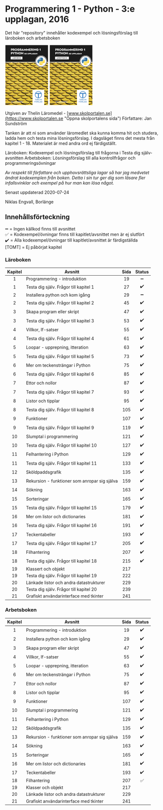 # Programmering 1 - Python - 3:e upplagan, 2016

Det här "repository" innehåller kodexempel och lösningsförslag till läroboken och arbetsboken

![Programmering 1 - Python - Lärobok - 3:e upplagan, 2016](larobok.png)
![Programmering 1 - Python - Arbetsbok - 3:e upplagan, 2016](arbetsbok.png)

Utgiven av Thelin Läromedel - [www.skolportalen.se](https://www.skolportalen.se "Öppna skolportalens sida")
Författare: Jan Sundström

Tanken är att ni som använder läromedlet ska kunna komma hit och studera, ladda hem och testa mina lösningsförslag.
I dagsläget finns det mesta från kapitel 1 - 18. Materialet är med andra ord ej färdigställt.

Läroboken: Kodexempel och lösningsförslag till frågorna i Testa dig själv-avsnitten
Arbetsboken: Lösningsförslag till alla kontrollfrågor och programmeringsövningar

_Av respekt till författare och upphovsrättsliga lagar så har jag medvetet ändrat 
kodexemplen från boken. Detta i sin tur ger dig som läsare fler infallsvinklar och 
exempel på hur man kan lösa något._

Senast uppdaterad 2020-07-24

Niklas Engvall,
Borlänge





## Innehållsförteckning 

  :heavy_minus_sign: = Ingen källkod finns till avsnittet<br />
  :white_check_mark: = Kodexempel/övningar finns till kapitlet/avsnittet men är ej slutfört<br />
  :heavy_check_mark: = Alla kodexempel/övningar till kapitlet/avsnittet är färdigställda<br /> 
  [TOMT] = Ej påbörjat kapitel

### Läroboken

| Kapitel | Avsnitt                                              |  Sida  |   Status  |
| :-----: | ---------------------------------------------------- | :----: | :-------: |
|    1    | Programmering - introduktion                         |    19  | :heavy_minus_sign: |
|    1    | Testa dig själv. Frågor till kapitel 1               |    27  | :heavy_check_mark: |
|    2    | Installera python och kom igång                      |    29  | :heavy_minus_sign: |
|    2    | Testa dig själv. Frågor till kapitel 2               |    45  | :heavy_check_mark: |
|    3    | Skapa program eller skript                           |    47  | :heavy_check_mark: |
|    3    | Testa dig själv. Frågor till kapitel 3               |    53  | :heavy_check_mark: |
|    4    | Villkor, If-satser                                   |    55  | :heavy_check_mark: |
|    4    | Testa dig själv. Frågor till kapitel 4               |    61  | :heavy_check_mark: |
|    5    | Loopar - upprepning, itteration                      |    63  | :heavy_check_mark: |
|    5    | Testa dig själv. Frågor till kapitel 5               |    73  | :heavy_check_mark: |
|    6    | Mer om teckensträngar i Python                       |    75  | :heavy_check_mark: |
|    6    | Testa dig själv. Frågor till kapitel 6               |    85  | :heavy_check_mark: |
|    7    | Ettor och nollor                                     |    87  | :heavy_check_mark: |
|    7    | Testa dig själv. Frågor till kapitel 7               |    93  | :heavy_check_mark: |
|    8    | Listor och tipplar                                   |    95  | :heavy_check_mark: |
|    8    | Testa dig själv. Frågor till kapitel 8               |   105  | :heavy_check_mark: |
|    9    | Funktioner                                           |   107  | :heavy_check_mark: |
|    9    | Testa dig själv. Frågor till kapitel 9               |   119  | :heavy_check_mark: |
|   10    | Slumptal i programmering                             |   121  | :heavy_check_mark: |
|   10    | Testa dig själv. Frågor till kapitel 10              |   127  | :heavy_check_mark: |
|   11    | Felhantering i Python                                |   129  | :heavy_check_mark: |
|   11    | Testa dig själv. Frågor till kapitel 11              |   133  | :heavy_check_mark: |
|   12    | Sköldpaddsgrafik                                     |   135  | :heavy_check_mark: |
|   13    | Rekursion - funktioner som anropar sig själva        |   159  | :heavy_check_mark: |
|   14    | Sökning                                              |   163  | :heavy_check_mark: |
|   15    | Sorteringar                                          |   165  | :heavy_check_mark: |
|   15    | Testa dig själv. Frågor till kapitel 15              |   179  | :heavy_check_mark: |          
|   16    | Mer om listor och dictionaries                       |   181  | :heavy_check_mark: |
|   16    | Testa dig själv. Frågor till kapitel 16              |   191  | :heavy_check_mark: |
|   17    | Teckentabeller                                       |   193  | :heavy_check_mark: |
|   17    | Testa dig själv. Frågor till kapitel 17              |   205  | :heavy_check_mark: |
|   18    | Filhantering                                         |   207  | :heavy_check_mark: |
|   18    | Testa dig själv. Frågor till kapitel 18              |   215  | :heavy_check_mark: |
|   19    | Klassert och objekt                                  |   217  |           |
|   19    | Testa dig själv. Frågor till kapitel 19              |   222  |           |
|   20    | Länkade listor och andra datastrukturer              |   229  |           |
|   20    | Testa dig själv. Frågor till kapitel 20              |   239  |           |
|   21    | Grafiskt användarinterface med tkinter               |   241  |           |
  
  
### Arbetsboken

| Kapitel | Avsnitt                                              |  Sida  |   Status  |
| :-----: | ---------------------------------------------------- | :----: | :-------: |
|    1    | Programmering - introduktion                         |    19  | :heavy_check_mark: |
|    2    | Installera python och kom igång                      |    29  | :heavy_check_mark: |
|    3    | Skapa program eller skript                           |    47  | :heavy_check_mark: |
|    4    | Villkor, If-satser                                   |    55  | :heavy_check_mark: |
|    5    | Loopar - upprepning, itteration                      |    63  | :heavy_check_mark: |
|    6    | Mer om teckensträngar i Python                       |    75  | :heavy_check_mark: |
|    7    | Ettor och nollor                                     |    87  | :heavy_check_mark: |
|    8    | Listor och tipplar                                   |    95  | :heavy_check_mark: |
|    9    | Funktioner                                           |   107  | :heavy_check_mark: |
|   10    | Slumptal i programmering                             |   121  | :heavy_check_mark: |
|   11    | Felhantering i Python                                |   129  | :heavy_check_mark: |
|   12    | Sköldpaddsgrafik                                     |   135  | :heavy_check_mark: |
|   13    | Rekursion - funktioner som anropar sig själva        |   159  | :heavy_check_mark: |
|   14    | Sökning                                              |   163  | :heavy_check_mark: |
|   15    | Sorteringar                                          |   165  | :heavy_check_mark: |
|   16    | Mer om listor och dictionaries                       |   181  | :heavy_check_mark: |
|   17    | Teckentabeller                                       |   193  | :heavy_check_mark: |
|   18    | Filhantering                                         |   207  | :white_check_mark: |
|   19    | Klasser och objekt                                   |   217  |           |
|   20    | Länkade listor och andra datastrukturer              |   229  |           |
|   21    | Grafiskt användarinterface med tkinter               |   241  |           |